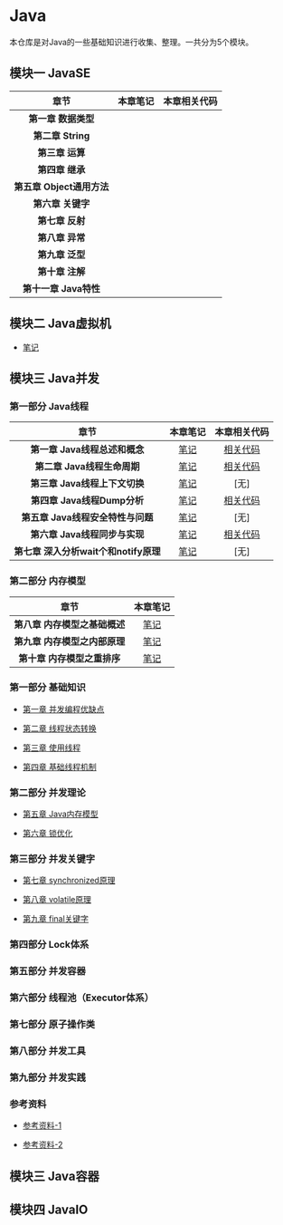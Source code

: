 # Java
本仓库是对Java的一些基础知识进行收集、整理。一共分为5个模块。

## 模块一 JavaSE
| 章节 | 本章笔记 | 本章相关代码 |
| :---: | :---: | :---:|
| **第一章 数据类型** | | |
| **第二章 String** | | |
| **第三章 运算** | | |
| **第四章 继承** | | |
| **第五章 Object通用方法** | | |
| **第六章 关键字** | | |
| **第七章 反射** | | |
| **第八章 异常** | | |
| **第九章 泛型** | | |
| **第十章 注解** | | |
| **第十一章 Java特性** | | |


## 模块二 Java虚拟机

* [笔记](https://github.com/DuHouAn/Java/blob/master/JVM/Java%E8%99%9A%E6%8B%9F%E6%9C%BA.md)

## 模块三 Java并发
### 第一部分 Java线程
| 章节 | 本章笔记 | 本章相关代码 |
| :---: | :---: | :---:|
| **第一章   Java线程总述和概念** | [笔记](https://github.com/DuHouAn/Java/blob/master/JavaConcurrentProgramming/notes/00Java%E7%BA%BF%E7%A8%8B%E6%80%BB%E8%BF%B0%E4%B8%8E%E6%A6%82%E5%BF%B5.md) | [相关代码](https://github.com/DuHouAn/Java/tree/master/JavaConcurrentProgramming/src/code_00_thread/threadUsing) |
| **第二章   Java线程生命周期** | [笔记](https://github.com/DuHouAn/Java/blob/master/JavaConcurrentProgramming/notes/01Java%E7%BA%BF%E7%A8%8B%E7%94%9F%E5%91%BD%E5%91%A8%E6%9C%9F.md) | [相关代码](https://github.com/DuHouAn/Java/tree/master/JavaConcurrentProgramming/src/code_00_thread/threadLifeCycle) |
| **第三章   Java线程上下文切换** | [笔记](https://github.com/DuHouAn/Java/blob/master/JavaConcurrentProgramming/notes/02Java%E7%BA%BF%E7%A8%8B%E4%B8%8A%E4%B8%8B%E6%96%87%E5%88%87%E6%8D%A2.md) | [无] ||
| **第四章   Java线程Dump分析** | [笔记](https://github.com/DuHouAn/Java/blob/master/JavaConcurrentProgramming/notes/03Java%E7%BA%BF%E7%A8%8BDump%E5%88%86%E6%9E%90.md) | [相关代码](https://github.com/DuHouAn/Java/tree/master/JavaConcurrentProgramming/src/code_00_thread/threadDump) | 
| **第五章   Java线程安全特性与问题** | [笔记](https://github.com/DuHouAn/Java/blob/master/JavaConcurrentProgramming/notes/04Java%E7%BA%BF%E7%A8%8B%E5%AE%89%E5%85%A8%E7%89%B9%E6%80%A7%E4%B8%8E%E9%97%AE%E9%A2%98.md) | [无] |
| **第六章 	 Java线程同步与实现** | [笔记](https://github.com/DuHouAn/Java/blob/master/JavaConcurrentProgramming/notes/05Java%E7%BA%BF%E7%A8%8B%E5%90%8C%E6%AD%A5%E4%B8%8E%E5%AE%9E%E7%8E%B0.md) | [相关代码](https://github.com/DuHouAn/Java/tree/master/JavaConcurrentProgramming/src/code_00_thread/threadSynchronization) |
| **第七章	 深入分析wait个和notify原理** | [笔记](https://github.com/DuHouAn/Java/blob/master/JavaConcurrentProgramming/notes/06%E6%B7%B1%E5%85%A5%E5%88%86%E6%9E%90wait%26notify%E5%8E%9F%E7%90%86%20.md) | [无] |

### 第二部分 内存模型

| 章节 | 本章笔记 |
| :---: | :---: |
| **第八章 内存模型之基础概述** | [笔记](https://github.com/DuHouAn/Java/blob/master/JavaConcurrentProgramming/notes/07%E5%86%85%E5%AD%98%E6%A8%A1%E5%9E%8B%E5%9F%BA%E7%A1%80%E6%A6%82%E8%AE%BA.md) |
| **第九章 内存模型之内部原理** | [笔记](https://github.com/DuHouAn/Java/blob/master/JavaConcurrentProgramming/notes/08%E5%86%85%E5%AD%98%E6%A8%A1%E5%9E%8B%E4%B9%8B%E5%86%85%E9%83%A8%E5%8E%9F%E7%90%86.md) |
| **第十章 内存模型之重排序** | [笔记](https://github.com/DuHouAn/Java/blob/master/JavaConcurrentProgramming/notes/09%E5%86%85%E5%AD%98%E6%A8%A1%E5%9E%8B%E4%B9%8B%E9%87%8D%E6%8E%92%E5%BA%8F.md) |

### 第一部分 基础知识
- [第一章 并发编程优缺点](https://github.com/DuHouAn/Java/blob/master/Concurrency/notes/00%E5%B9%B6%E5%8F%91%E7%BC%96%E7%A8%8B%E7%9A%84%E4%BC%98%E7%BC%BA%E7%82%B9.md)

- [第二章 线程状态转换](https://github.com/DuHouAn/Java/blob/master/Concurrency/notes/01%E7%BA%BF%E7%A8%8B%E7%8A%B6%E6%80%81%E8%BD%AC%E6%8D%A2.md)

- [第三章 使用线程](https://github.com/DuHouAn/Java/blob/master/Concurrency/notes/02%E4%BD%BF%E7%94%A8%E7%BA%BF%E7%A8%8B.md)

- [第四章 基础线程机制](https://github.com/DuHouAn/Java/blob/master/Concurrency/notes/03%E5%9F%BA%E7%A1%80%E7%BA%BF%E7%A8%8B%E6%9C%BA%E5%88%B6.md)

### 第二部分 并发理论
- [第五章 Java内存模型](https://github.com/DuHouAn/Java/blob/master/Concurrency/notes/04Java%E5%86%85%E5%AD%98%E6%A8%A1%E5%9E%8B.md)

- [第六章 锁优化](https://github.com/DuHouAn/Java/blob/master/Concurrency/notes/05%E9%94%81%E4%BC%98%E5%8C%96.md)

### 第三部分 并发关键字
- [第七章 synchronized原理](https://github.com/DuHouAn/Java/blob/master/Concurrency/notes/06synchronized%E5%8E%9F%E7%90%86.md)

- [第八章 volatile原理](https://github.com/DuHouAn/Java/blob/master/Concurrency/notes/07volatile%E5%8E%9F%E7%90%86.md)

- [第九章 final关键字](https://github.com/DuHouAn/Java/blob/master/Concurrency/notes/08final%E5%85%B3%E9%94%AE%E5%AD%97.md)
### 第四部分 Lock体系
### 第五部分 并发容器
### 第六部分 线程池（Executor体系）
### 第七部分 原子操作类
### 第八部分 并发工具
### 第九部分 并发实践

### 参考资料
- [参考资料-1](https://github.com/CyC2018/CS-Notes/blob/master/notes/Java%20%E5%B9%B6%E5%8F%91.md)

- [参考资料-2](https://github.com/CL0610/Java-concurrency)

## 模块三 Java容器

## 模块四 JavaIO
